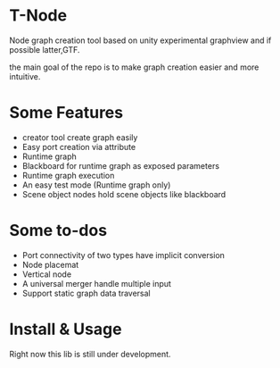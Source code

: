 # T-Node
Node graph creation tool based on unity experimental graphview and if possible latter,GTF.

the main goal of the repo is to make graph creation easier and more intuitive.

# Some Features

* creator tool create graph easily
* Easy port creation via attribute 
* Runtime graph
* Blackboard for runtime graph as exposed parameters
* Runtime graph execution
* An easy test mode (Runtime graph only)
* Scene object nodes hold scene objects like blackboard

# Some to-dos
* Port connectivity of two types have implicit conversion 
* Node placemat
* Vertical node
* A universal merger handle multiple input 
* Support static graph data traversal

# Install & Usage
Right now this lib is still under development.








